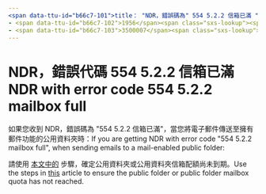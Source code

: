 ```yaml
---
<span data-ttu-id="b66c7-101">title： "NDR，錯誤碼為" 554 5.2.2 信箱已滿 "" ms. author： chrisda author： chrisda manager： dansimp 毫秒。： ITPro 04/21/2020： o365： o365-管理機器人： NOINDEX，NOFOLLOW localization_priority：一般毫秒。自訂：</span><span class="sxs-lookup"><span data-stu-id="b66c7-101">title: "NDR with error code "554 5.2.2 mailbox full"" ms.author: chrisda author: chrisda manager: dansimp ms.date: 04/21/2020 ms.audience: ITPro ms.topic: article ms.service: o365-administration ROBOTS: NOINDEX, NOFOLLOW localization_priority: Normal ms.custom:</span></span> 
- <span data-ttu-id="b66c7-102">1956</span><span class="sxs-lookup"><span data-stu-id="b66c7-102">1956</span></span>
- <span data-ttu-id="b66c7-103">3500007</span><span class="sxs-lookup"><span data-stu-id="b66c7-103">3500007</span></span>
---
```


# <a name="ndr-with-error-code-554-522-mailbox-full"></a><span data-ttu-id="b66c7-104">NDR，錯誤代碼 554 5.2.2 信箱已滿</span><span class="sxs-lookup"><span data-stu-id="b66c7-104">NDR with error code 554 5.2.2 mailbox full</span></span>

<span data-ttu-id="b66c7-105">如果您收到 NDR，錯誤碼為 "554 5.2.2 信箱已滿"，當您將電子郵件傳送至擁有郵件功能的公用資料夾時：</span><span class="sxs-lookup"><span data-stu-id="b66c7-105">If you are getting NDR with error code "554 5.2.2 mailbox full", when sending emails to a mail-enabled public folder:</span></span>  

<span data-ttu-id="b66c7-106">請使用 [本文中的](https://aka.ms/554522) 步驟，確定公用資料夾或公用資料夾信箱配額尚未到期。</span><span class="sxs-lookup"><span data-stu-id="b66c7-106">Use the steps in [this](https://aka.ms/554522) article to ensure the public folder or public folder mailbox quota has not reached.</span></span>
